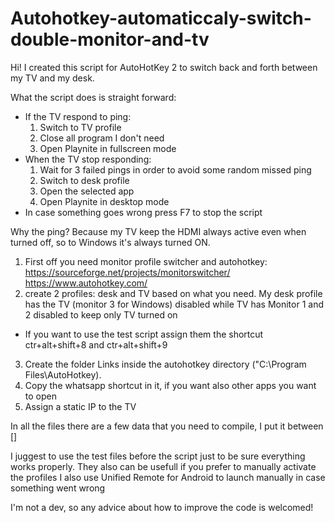 # Autohotkey-automaticcaly-switch-double-monitor-and-tv

Hi!
I created this script for AutoHotKey 2 to switch back and forth between my TV and my desk.

What the script does is straight forward:
- If the TV respond to ping: 
  1) Switch to TV profile
  2) Close all program I don't need
  3) Open Playnite in fullscreen mode
- When the TV stop responding:
   1) Wait for 3 failed pings in order to avoid some random missed ping
   2) Switch to desk profile
   3) Open the selected app
   4) Open Playnite in desktop mode
- In case something goes wrong press F7 to stop the script

Why the ping? Because my TV keep the HDMI always active even when turned off, so to Windows it's always turned ON. 


1) First off you need monitor profile switcher and autohotkey:
https://sourceforge.net/projects/monitorswitcher/
https://www.autohotkey.com/
3) create 2 profiles: desk and TV based on what you need. My desk profile has the TV (monitor 3 for Windows) disabled while TV has Monitor 1 and 2 disabled to keep only TV turned on 
 - If you want to use the test script assign them the shortcut ctr+alt+shift+8 and ctr+alt+shift+9
3) Create the folder Links inside the autohotkey directory ("C:\Program Files\AutoHotkey).
4) Copy the whatsapp shortcut in it, if you want also other apps you want to open
5) Assign a static IP to the TV
   
In all the files there are a few data that you need to compile, I put it between [] 

I juggest to use the test files before the script just to be sure everything works properly.
They also can be usefull if you prefer to manually activate the profiles
I also use Unified Remote for Android to launch manually in case something went wrong


I'm not a dev, so any advice about how to improve the code is welcomed!
